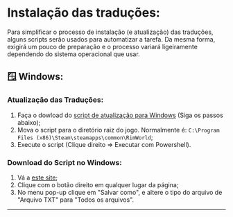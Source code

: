 # Instalação das traduções:
Para simplificar o processo de instalação (e atualização) das traduções, alguns scripts serão usados ​​para automatizar a tarefa.
Da mesma forma, exigirá um pouco de preparação e o processo variará ligeiramente dependendo do sistema operacional que usar.

## 🪟 Windows:
### Atualização das Traduções:
1. Faça o dowload do [script de atualização para Windows](https://github.com/Ludeon/RimWorld-PortugueseBrazilian/blob/master/.Instalação/ScriptDeAtualização.ps1) (Siga os passos abaixo);
2. Mova o script para o diretório raiz do jogo. Normalmente é: `C:\Program Files (x86)\Steam\steamapps\common\RimWorld`;
3. Execute o script (Clique direito => Executar com Powershell).

### Download do Script no Windows:
1. Vá a [este site](https://raw.githubusercontent.com/Ludeon/RimWorld-PortugueseBrazilian/master/.Instalação/ScriptDeAtualização.ps1);
2. Clique com o botão direito em qualquer lugar da página;
3. No menu pop-up clique em "Salvar como", e altere o tipo do arquivo de "Arquivo TXT" para "Todos os arquivos".

---
